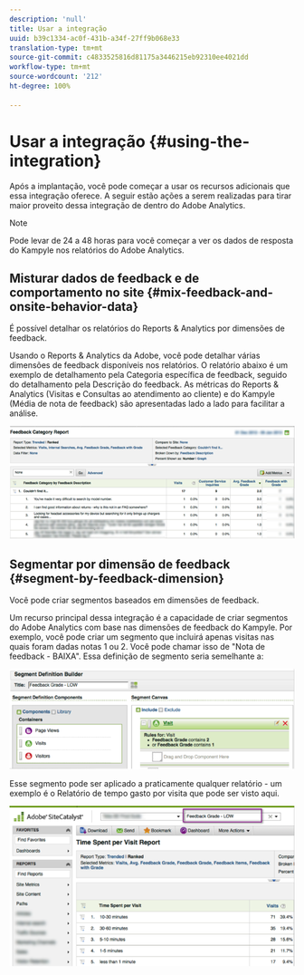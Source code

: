 ```yaml
---
description: 'null'
title: Usar a integração
uuid: b39c1334-ac0f-431b-a34f-27ff9b068e33
translation-type: tm+mt
source-git-commit: c4833525816d81175a3446215eb92310ee4021dd
workflow-type: tm+mt
source-wordcount: '212'
ht-degree: 100%

---
```



# Usar a integração {#using-the-integration}

Após a implantação, você pode começar a usar os recursos adicionais que essa integração oferece. A seguir estão ações a serem realizadas para tirar maior proveito dessa integração de dentro do Adobe Analytics.

>[!NOTE]
>
>Pode levar de 24 a 48 horas para você começar a ver os dados de resposta do Kampyle nos relatórios do Adobe Analytics.

## Misturar dados de feedback e de comportamento no site {#mix-feedback-and-onsite-behavior-data}

É possível detalhar os relatórios do Reports &amp; Analytics por dimensões de feedback.

Usando o Reports &amp; Analytics da Adobe, você pode detalhar várias dimensões de feedback disponíveis nos relatórios. O relatório abaixo é um exemplo de detalhamento pela Categoria específica de feedback, seguido do detalhamento pela Descrição do feedback. As métricas do Reports &amp; Analytics (Visitas e Consultas ao atendimento ao cliente) e do Kampyle (Média de nota de feedback) são apresentadas lado a lado para facilitar a análise.

![](assets/feedback_category_report.png)

## Segmentar por dimensão de feedback {#segment-by-feedback-dimension}

Você pode criar segmentos baseados em dimensões de feedback.

Um recurso principal dessa integração é a capacidade de criar segmentos do Adobe Analytics com base nas dimensões de feedback do Kampyle. Por exemplo, você pode criar um segmento que incluirá apenas visitas nas quais foram dadas notas 1 ou 2. Você pode chamar isso de &quot;Nota de feedback - BAIXA&quot;. Essa definição de segmento seria semelhante a:

![](assets/segment_feedback.png)

Esse segmento pode ser aplicado a praticamente qualquer relatório - um exemplo é o Relatório de tempo gasto por visita que pode ser visto aqui.

![](assets/time_spent_per_visit.png)
